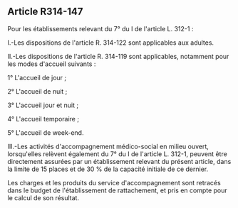 ## Article R314-147

Pour les établissements relevant du 7° du I de l'article L. 312-1 :

I.-Les dispositions de l'article R. 314-122 sont applicables aux adultes.

II.-Les dispositions de l'article R. 314-119 sont applicables, notamment pour les modes d'accueil suivants :

1° L'accueil de jour ;

2° L'accueil de nuit ;

3° L'accueil jour et nuit ;

4° L'accueil temporaire ;

5° L'accueil de week-end.


III.-Les activités d'accompagnement médico-social en milieu ouvert, lorsqu'elles relèvent également du 7° du
I de l'article L. 312-1, peuvent être directement assurées par un établissement relevant du présent article, dans
la limite de 15 places et de 30 % de la capacité initiale de ce dernier.

Les charges et les produits du service d'accompagnement sont retracés dans le budget de l'établissement de
rattachement, et pris en compte pour le calcul de son résultat.

